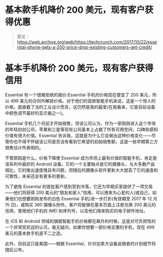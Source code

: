 # 基本款手机降价 200 美元，现有客户获得优惠

> 原文：<https://web.archive.org/web/https://techcrunch.com/2017/10/22/essential-phone-gets-a-200-price-drop-existing-customers-get-credit/>

# 基本手机降价 200 美元，现有客户获得信用

Essential 有一个很难拒绝的报价:Essential 手机的价格现在便宜了 200 美元，所以 499 美元的合同外解锁价格。对于他们的首款智能手机来说，这是一个惊人的价格，就直截了当的工业设计而言，这仍然是我的最爱(在我看来，它是目前设备中颜色调节最好的显示器之一)。

Essential 手机几个月前才开始销售，但该公司认为，作为一家刚刚进入这个市场的年轻初创公司，苹果和三星等现有公司基本上占据了所有可用空间，口碑和感知价值有很大价值。Essential 告诉我，这就是为什么它会做出这种价格变化——尽管你也不得不怀疑该公司是否没有看到它希望的初始销售额，这是一些早期第三方销售估计所表明的。

不管原因是什么，价格下降使 Essential 成为市场上最有价值的智能手机，肯定是该系列中最好的 Android 设备。它的一个主要缺点是它的摄像头，与大多数产品相比，它的推出速度慢且有问题，但随后的摄像头软件更新大大提高了它的速度和可靠性，未来还会有更多的更新。

为了避免 Essential 的首批客户感到受到冷落，它还为早期买家提供了一项交易——他们将获得 200 美元的“朋友和家人”信用，可以用来为心爱的人(或自己，如果他们也想要刚刚发布的白色 Essential 手机)进一步打折(有效期至 2017 年 12 月 15 日)，或购买 360 摄像头附件。客户将能够在基本页面上注册兑换 200 美元的信用，使用他们手机的 IMEI 和序列号，以及他们用来购买的电子邮件地址。

在 iOS 和 Android 领域的旗舰智能手机价格都在飙升的时候，这是对可负担性的一个非常受欢迎的认可。毫无疑问，如果你想要一部价格实惠的手机，现在 499 美元的基本款手机是不二之选。

此外，目前这只是美国——根据 Essential，针对加拿大设备追随者的计划细节将随后公布。